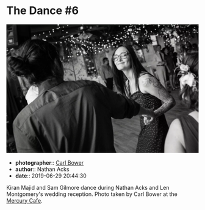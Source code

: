 # The Dance \#6

![Kiran Majid and Sam Gilmore dance](assets/2019-06-29-set-4-the-dance-06.webp)

* **photographer**:: [Carl Bower](https://carlbowerphotos.com)  
* **author**:: Nathan Acks  
* **date**:: 2019-06-29 20:44:30

Kiran Majid and Sam Gilmore dance during Nathan Acks and Len Montgomery's wedding reception. Photo taken by Carl Bower at the [Mercury Cafe](http://mercurycafe.com).
